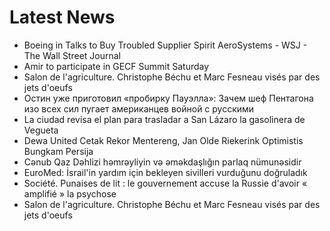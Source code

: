 # Latest News
-  Boeing in Talks to Buy Troubled Supplier Spirit AeroSystems - WSJ - The Wall Street Journal
-  Amir to participate in GECF Summit Saturday
-  Salon de l'agriculture. Christophe Béchu et Marc Fesneau visés par des jets d'oeufs
-  Остин уже приготовил «пробирку Пауэлла»: Зачем шеф Пентагона изо всех сил пугает американцев войной с русскими
-  La ciudad revisa el plan para trasladar a San Lázaro la gasolinera de Vegueta
-  Dewa United Cetak Rekor Mentereng, Jan Olde Riekerink Optimistis Bungkam Persija
-  Cənub Qaz Dəhlizi həmrəyliyin və əməkdaşlığın parlaq nümunəsidir
-  EuroMed: İsrail'in yardım için bekleyen sivilleri vurduğunu doğruladık
-  Société. Punaises de lit : le gouvernement accuse la Russie d'avoir « amplifié » la psychose
-  Salon de l'agriculture. Christophe Béchu et Marc Fesneau visés par des jets d'oeufs
